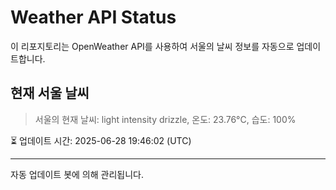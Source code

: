 
# Weather API Status

이 리포지토리는 OpenWeather API를 사용하여 서울의 날씨 정보를 자동으로 업데이트합니다.

## 현재 서울 날씨
> 서울의 현재 날씨: light intensity drizzle, 온도: 23.76°C, 습도: 100%

⏳ 업데이트 시간: 2025-06-28 19:46:02 (UTC)

---
자동 업데이트 봇에 의해 관리됩니다.
